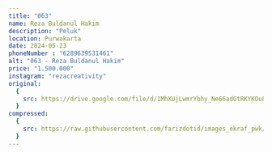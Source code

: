 ```yaml
---
title: "063"
name: Reza Buldanul Hakim
description: "Peluk"
location: Purwakarta
date: 2024-05-23
phoneNumber : "6289639531461"
alt: "063 - Reza Buldanul Hakim"
price: "1.500.000"
instagram: "rezacreativity"
original:
  {
    src: https://drive.google.com/file/d/1MhXUjLwmrYbhy_Ne66adGtRKYKOu8GHG/view?usp=sharing,
  }
compressed:
  {
    src: https://raw.githubusercontent.com/farizdotid/images_ekraf_pwk/main/purwarupa/compressed/063_Reza.jpg,
  }
---
```

